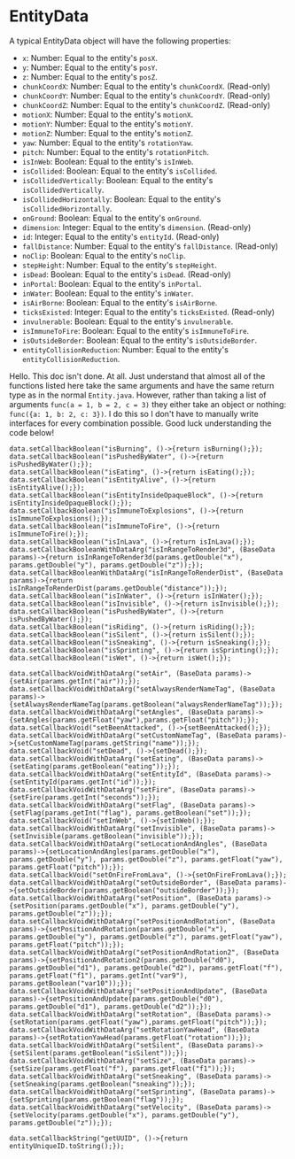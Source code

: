 # EntityData

A typical EntityData object will have the following properties:
- `x`: Number: Equal to the entity's `posX`.
- `y`: Number: Equal to the entity's `posY`.
- `z`: Number: Equal to the entity's `posZ`.
- `chunkCoordX`: Number: Equal to the entity's `chunkCoordX`. (Read-only)
- `chunkCoordY`: Number: Equal to the entity's `chunkCoordY`. (Read-only)
- `chunkCoordZ`: Number: Equal to the entity's `chunkCoordZ`. (Read-only)
- `motionX`: Number: Equal to the entity's `motionX`.
- `motionY`: Number: Equal to the entity's `motionY`.
- `motionZ`: Number: Equal to the entity's `motionZ`.
- `yaw`: Number: Equal to the entity's `rotationYaw`.
- `pitch`: Number: Equal to the entity's `rotationPitch`.
- `isInWeb`: Boolean: Equal to the entity's `isInWeb`.
- `isCollided`: Boolean: Equal to the entity's `isCollided`.
- `isCollidedVertically`: Boolean: Equal to the entity's `isCollidedVertically`.
- `isCollidedHorizontally`: Boolean: Equal to the entity's `isCollidedHorizontally`.
- `onGround`: Boolean: Equal to the entity's `onGround`.
- `dimension`: Integer: Equal to the entity's `dimension`. (Read-only)
- `id`: Integer: Equal to the entity's `entityId`. (Read-only)
- `fallDistance`: Number: Equal to the entity's `fallDistance`. (Read-only)
- `noClip`: Boolean: Equal to the entity's `noClip`.
- `stepHeight`: Number: Equal to the entity's `stepHeight`.
- `isDead`: Boolean: Equal to the entity's `isDead`. (Read-only)
- `inPortal`: Boolean: Equal to the entity's `inPortal`.
- `inWater`: Boolean: Equal to the entity's `inWater`.
- `isAirBorne`: Boolean: Equal to the entity's `isAirBorne`.
- `ticksExisted`: Integer: Equal to the entity's `ticksExisted`. (Read-only)
- `invulnerable`: Boolean: Equal to the entity's `invulnerable`.
- `isImmuneToFire`: Boolean: Equal to the entity's `isImmuneToFire`.
- `isOutsideBorder`: Boolean: Equal to the entity's `isOutsideBorder`.
- `entityCollisionReduction`: Number: Equal to the entity's `entityCollisionReduction`.

Hello. This doc isn't done. At all. Just understand that almost all of the functions listed here take the same arguments and have the same return type as in the normal `Entity.java`.
However, rather than taking a list of arguments `func(a = 1, b = 2, c = 3)` they either take an object or nothing: `func({a: 1, b: 2, c: 3})`. I do this so I don't have to manually write interfaces for every combination possible. Good luck understanding the code below!

```
data.setCallbackBoolean("isBurning", ()->{return isBurning();});
data.setCallbackBoolean("isPushedByWater", ()->{return isPushedByWater();});
data.setCallbackBoolean("isEating", ()->{return isEating();});
data.setCallbackBoolean("isEntityAlive", ()->{return isEntityAlive();});
data.setCallbackBoolean("isEntityInsideOpaqueBlock", ()->{return isEntityInsideOpaqueBlock();});
data.setCallbackBoolean("isImmuneToExplosions", ()->{return isImmuneToExplosions();});
data.setCallbackBoolean("isImmuneToFire", ()->{return isImmuneToFire();});
data.setCallbackBoolean("isInLava", ()->{return isInLava();});
data.setCallbackBooleanWithDataArg("isInRangeToRender3d", (BaseData params)->{return isInRangeToRender3d(params.getDouble("x"), params.getDouble("y"), params.getDouble("z"));});
data.setCallbackBooleanWithDataArg("isInRangeToRenderDist", (BaseData params)->{return isInRangeToRenderDist(params.getDouble("distance"));});
data.setCallbackBoolean("isInWater", ()->{return isInWater();});
data.setCallbackBoolean("isInvisible", ()->{return isInvisible();});
data.setCallbackBoolean("isPushedByWater", ()->{return isPushedByWater();});
data.setCallbackBoolean("isRiding", ()->{return isRiding();});
data.setCallbackBoolean("isSilent", ()->{return isSilent();});
data.setCallbackBoolean("isSneaking", ()->{return isSneaking();});
data.setCallbackBoolean("isSprinting", ()->{return isSprinting();});
data.setCallbackBoolean("isWet", ()->{return isWet();});

data.setCallbackVoidWithDataArg("setAir", (BaseData params)->{setAir(params.getInt("air"));});
data.setCallbackVoidWithDataArg("setAlwaysRenderNameTag", (BaseData params)->{setAlwaysRenderNameTag(params.getBoolean("alwaysRenderNameTag"));});
data.setCallbackVoidWithDataArg("setAngles", (BaseData params)->{setAngles(params.getFloat("yaw"),params.getFloat("pitch"));});
data.setCallbackVoid("setBeenAttacked", ()->{setBeenAttacked();});
data.setCallbackVoidWithDataArg("setCustomNameTag", (BaseData params)->{setCustomNameTag(params.getString("name"));});
data.setCallbackVoid("setDead", ()->{setDead();});
data.setCallbackVoidWithDataArg("setEating", (BaseData params)->{setEating(params.getBoolean("eating"));});
data.setCallbackVoidWithDataArg("setEntityId", (BaseData params)->{setEntityId(params.getInt("id"));});
data.setCallbackVoidWithDataArg("setFire", (BaseData params)->{setFire(params.getInt("seconds"));});
data.setCallbackVoidWithDataArg("setFlag", (BaseData params)->{setFlag(params.getInt("flag"), params.getBoolean("set"));});
data.setCallbackVoid("setInWeb", ()->{setInWeb();});
data.setCallbackVoidWithDataArg("setInvisible", (BaseData params)->{setInvisible(params.getBoolean("invisible"));});
data.setCallbackVoidWithDataArg("setLocationAndAngles", (BaseData params)->{setLocationAndAngles(params.getDouble("x"), params.getDouble("y"), params.getDouble("z"), params.getFloat("yaw"), params.getFloat("pitch"));});
data.setCallbackVoid("setOnFireFromLava", ()->{setOnFireFromLava();});
data.setCallbackVoidWithDataArg("setOutsideBorder", (BaseData params)->{setOutsideBorder(params.getBoolean("outsideBorder"));});
data.setCallbackVoidWithDataArg("setPosition", (BaseData params)->{setPosition(params.getDouble("x"), params.getDouble("y"), params.getDouble("z"));});
data.setCallbackVoidWithDataArg("setPositionAndRotation", (BaseData params)->{setPositionAndRotation(params.getDouble("x"), params.getDouble("y"), params.getDouble("z"), params.getFloat("yaw"), params.getFloat("pitch"));});
data.setCallbackVoidWithDataArg("setPositionAndRotation2", (BaseData params)->{setPositionAndRotation2(params.getDouble("d0"), params.getDouble("d1"), params.getDouble("d2"), params.getFloat("f"), params.getFloat("f1"), params.getInt("var9"), params.getBoolean("var10"));});
data.setCallbackVoidWithDataArg("setPositionAndUpdate", (BaseData params)->{setPositionAndUpdate(params.getDouble("d0"), params.getDouble("d1"), params.getDouble("d2"));});
data.setCallbackVoidWithDataArg("setRotation", (BaseData params)->{setRotation(params.getFloat("yaw"),params.getFloat("pitch"));});
data.setCallbackVoidWithDataArg("setRotationYawHead", (BaseData params)->{setRotationYawHead(params.getFloat("rotation"));});
data.setCallbackVoidWithDataArg("setSilent", (BaseData params)->{setSilent(params.getBoolean("isSilent"));});
data.setCallbackVoidWithDataArg("setSize", (BaseData params)->{setSize(params.getFloat("f"), params.getFloat("f1"));});
data.setCallbackVoidWithDataArg("setSneaking", (BaseData params)->{setSneaking(params.getBoolean("sneaking"));});
data.setCallbackVoidWithDataArg("setSprinting", (BaseData params)->{setSprinting(params.getBoolean("flag"));});
data.setCallbackVoidWithDataArg("setVelocity", (BaseData params)->{setVelocity(params.getDouble("x"), params.getDouble("y"), params.getDouble("z"));});

data.setCallbackString("getUUID", ()->{return entityUniqueID.toString();});
```